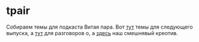 # tpair
Собираем темы для подкаста Витая пара. Вот [тут](339.md) темы для следующего выпуска, а [тут](talkabout.md) для разговоров о, а [здесь](NightMarket.md) наш смешнявый креотив.
